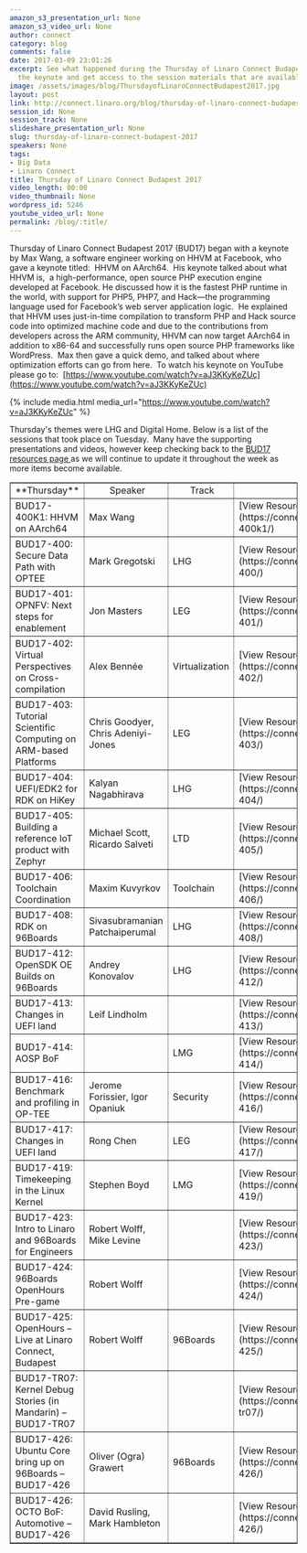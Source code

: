 ```yaml
---
amazon_s3_presentation_url: None
amazon_s3_video_url: None
author: connect
category: blog
comments: false
date: 2017-03-09 23:01:26
excerpt: See what happened during the Thursday of Linaro Connect Budapest 2017.  Watch
  the keynote and get access to the session materials that are available.
image: /assets/images/blog/ThursdayofLinaroConnectBudapest2017.jpg
layout: post
link: http://connect.linaro.org/blog/thursday-of-linaro-connect-budapest-2017/
session_id: None
session_track: None
slideshare_presentation_url: None
slug: thursday-of-linaro-connect-budapest-2017
speakers: None
tags:
- Big Data
- Linaro Connect
title: Thursday of Linaro Connect Budapest 2017
video_length: 00:00
video_thumbnail: None
wordpress_id: 5246
youtube_video_url: None
permalink: /blog/:title/
---
```


Thursday of Linaro Connect Budapest 2017 (BUD17) began with a keynote by Max Wang, a software engineer working on HHVM at Facebook, who gave a keynote titled:  HHVM on AArch64.  His keynote talked about what HHVM is,  a high-performance, open source PHP execution engine developed at Facebook. He discussed how it is the fastest PHP runtime in the world, with support for PHP5, PHP7, and Hack—the programming language used for Facebook’s web server application logic.  He explained that HHVM uses just-in-time compilation to transform PHP and Hack source code into optimized machine code and due to the contributions from developers across the ARM community, HHVM can now target AArch64 in addition to x86-64 and successfully runs open source PHP frameworks like WordPress.  Max then gave a quick demo, and talked about where optimization efforts can go from here.  To watch his keynote on YouTube please go to:  [https://www.youtube.com/watch?v=aJ3KKyKeZUc](https://www.youtube.com/watch?v=aJ3KKyKeZUc)

{% include media.html media_url="https://www.youtube.com/watch?v=aJ3KKyKeZUc" %}

Thursday's themes were LHG and Digital Home. Below is a list of the sessions that took place on Tuesday.  Many have the supporting presentations and videos, however keep checking back to the [BUD17 resources page ](/resources/)as we will continue to update it throughout the week as more items become available.

<table cellpadding="0" cellspacing="0" border="1" dir="ltr" markdown="1">

<tbody >
<tr >

<td data-sheets-value="{"1":2,"2":"Thursday"}" style="text-align: center;" markdown="1">
**Thursday**
</td>

<td data-sheets-value="{"1":0}" style="text-align: center;" data-sheets-formula="=SessionTracker!R[17]C[7]" markdown="1">
 Speaker
</td>

<td data-sheets-value="{"1":0}" style="text-align: center;" data-sheets-formula="=SessionTracker!R[17]C[2]" markdown="1">
 Track
</td>

<td >
</td>
</tr>
<tr >

<td data-sheets-value="{"1":2,"2":"BUD17-400K1: HHVM on AArch64 - BUD17-400K1"}" data-sheets-formula="=SessionTracker!R[17]C[0] &": "&SessionTracker!R[17]C[6]" markdown="1">
BUD17-400K1: HHVM on AArch64
</td>

<td data-sheets-value="{"1":2,"2":"Max Wang"}" data-sheets-formula="=SessionTracker!R[17]C[7]" markdown="1">
Max Wang
</td>

<td data-sheets-value="{"1":0}" data-sheets-formula="=SessionTracker!R[17]C[2]" markdown="1">

</td>

<td data-sheets-value="{"1":2,"2":"View Resources"}" data-sheets-formula="=HYPERLINK(SessionTracker!R[17]C[11], "View Resources")" markdown="1">
[View Resources](https://connect.linaro.org/resources/bud17/bud17-400k1/)
</td>
</tr>
<tr >

<td data-sheets-value="{"1":2,"2":"BUD17-400: Secure Data Path with OPTEE - BUD17-400"}" data-sheets-formula="=SessionTracker!R[18]C[0] &": "&SessionTracker!R[18]C[6]" markdown="1">
BUD17-400: Secure Data Path with OPTEE
</td>

<td data-sheets-value="{"1":2,"2":"Mark Gregotski"}" data-sheets-formula="=SessionTracker!R[18]C[7]" markdown="1">
Mark Gregotski
</td>

<td data-sheets-value="{"1":2,"2":"LHG"}" data-sheets-formula="=SessionTracker!R[18]C[2]" markdown="1">
LHG
</td>

<td data-sheets-value="{"1":2,"2":"View Resources"}" data-sheets-formula="=HYPERLINK(SessionTracker!R[18]C[11], "View Resources")" markdown="1">
[View Resources](https://connect.linaro.org/resources/bud17/bud17-400/)
</td>
</tr>
<tr >

<td data-sheets-value="{"1":2,"2":"BUD17-401: OPNFV: Next steps for enablement - BUD17-401"}" data-sheets-formula="=SessionTracker!R[18]C[0] &": "&SessionTracker!R[18]C[6]" markdown="1">
BUD17-401: OPNFV: Next steps for enablement
</td>

<td data-sheets-value="{"1":2,"2":"Jon Masters"}" data-sheets-formula="=SessionTracker!R[18]C[7]" markdown="1">
Jon Masters
</td>

<td data-sheets-value="{"1":2,"2":"LEG"}" data-sheets-formula="=SessionTracker!R[18]C[2]" markdown="1">
LEG
</td>

<td data-sheets-value="{"1":2,"2":"View Resources"}" data-sheets-formula="=HYPERLINK(SessionTracker!R[18]C[11], "View Resources")" markdown="1">
[View Resources](https://connect.linaro.org/resources/bud17/bud17-401/)
</td>
</tr>
<tr >

<td data-sheets-value="{"1":2,"2":"BUD17-402: Virtual Perspectives on Cross-compilation - BUD17-402"}" data-sheets-formula="=SessionTracker!R[18]C[0] &": "&SessionTracker!R[18]C[6]" markdown="1">
BUD17-402: Virtual Perspectives on Cross-compilation
</td>

<td data-sheets-value="{"1":2,"2":"Alex Benn\u00e9e"}" data-sheets-formula="=SessionTracker!R[18]C[7]" markdown="1">
Alex Bennée
</td>

<td data-sheets-value="{"1":2,"2":"Virtualization"}" data-sheets-formula="=SessionTracker!R[18]C[2]" markdown="1">
Virtualization
</td>

<td data-sheets-value="{"1":2,"2":"View Resources"}" data-sheets-formula="=HYPERLINK(SessionTracker!R[18]C[11], "View Resources")" markdown="1">
[View Resources](https://connect.linaro.org/resources/bud17/bud17-402/)
</td>
</tr>
<tr >

<td data-sheets-value="{"1":2,"2":"BUD17-403: Tutorial Scientific Computing on ARM-based Platforms - BUD17-403"}" data-sheets-formula="=SessionTracker!R[18]C[0] &": "&SessionTracker!R[18]C[6]" markdown="1">
BUD17-403: Tutorial Scientific Computing on ARM-based Platforms
</td>

<td data-sheets-value="{"1":2,"2":"Chris Goodyer, Chris Adeniyi-Jones"}" data-sheets-formula="=SessionTracker!R[18]C[7]" markdown="1">
Chris Goodyer, Chris Adeniyi-Jones
</td>

<td data-sheets-value="{"1":2,"2":"LEG"}" data-sheets-formula="=SessionTracker!R[18]C[2]" markdown="1">
LEG
</td>

<td data-sheets-value="{"1":2,"2":"View Resources"}" data-sheets-formula="=HYPERLINK(SessionTracker!R[18]C[11], "View Resources")" markdown="1">
[View Resources](https://connect.linaro.org/resources/bud17/bud17-403/)
</td>
</tr>
<tr >

<td data-sheets-value="{"1":2,"2":"BUD17-404: UEFI/EDK2 for RDK on HiKey - BUD17-404"}" data-sheets-formula="=SessionTracker!R[18]C[0] &": "&SessionTracker!R[18]C[6]" markdown="1">
BUD17-404: UEFI/EDK2 for RDK on HiKey
</td>

<td data-sheets-value="{"1":2,"2":"Kalyan Nagabhirava"}" data-sheets-formula="=SessionTracker!R[18]C[7]" markdown="1">
Kalyan Nagabhirava
</td>

<td data-sheets-value="{"1":2,"2":"LHG"}" data-sheets-formula="=SessionTracker!R[18]C[2]" markdown="1">
LHG
</td>

<td data-sheets-value="{"1":2,"2":"View Resources"}" data-sheets-formula="=HYPERLINK(SessionTracker!R[18]C[11], "View Resources")" markdown="1">
[View Resources](https://connect.linaro.org/resources/bud17/bud17-404/)
</td>
</tr>
<tr >

<td data-sheets-value="{"1":2,"2":"BUD17-405: Building a reference IoT product with Zephyr - BUD17-405"}" data-sheets-formula="=SessionTracker!R[18]C[0] &": "&SessionTracker!R[18]C[6]" markdown="1">
BUD17-405: Building a reference IoT product with Zephyr
</td>

<td data-sheets-value="{"1":2,"2":"Michael Scott, Ricardo Salveti"}" data-sheets-formula="=SessionTracker!R[18]C[7]" markdown="1">
Michael Scott, Ricardo Salveti
</td>

<td data-sheets-value="{"1":2,"2":"LTD"}" data-sheets-formula="=SessionTracker!R[18]C[2]" markdown="1">
LTD
</td>

<td data-sheets-value="{"1":2,"2":"View Resources"}" data-sheets-formula="=HYPERLINK(SessionTracker!R[18]C[11], "View Resources")" markdown="1">
[View Resources](https://connect.linaro.org/resources/bud17/bud17-405/)
</td>
</tr>
<tr >

<td data-sheets-value="{"1":2,"2":"BUD17-406: Toolchain Coordination - BUD17-406"}" data-sheets-formula="=SessionTracker!R[18]C[0] &": "&SessionTracker!R[18]C[6]" markdown="1">
BUD17-406: Toolchain Coordination
</td>

<td data-sheets-value="{"1":2,"2":"Maxim Kuvyrkov"}" data-sheets-formula="=SessionTracker!R[18]C[7]" markdown="1">
Maxim Kuvyrkov
</td>

<td data-sheets-value="{"1":2,"2":"Toolchain"}" data-sheets-formula="=SessionTracker!R[18]C[2]" markdown="1">
Toolchain
</td>

<td data-sheets-value="{"1":2,"2":"View Resources"}" data-sheets-formula="=HYPERLINK(SessionTracker!R[18]C[11], "View Resources")" markdown="1">
[View Resources](https://connect.linaro.org/resources/bud17/bud17-406/)
</td>
</tr>
<tr >

<td data-sheets-value="{"1":2,"2":"BUD17-408: RDK on 96Boards - BUD17-408"}" data-sheets-formula="=SessionTracker!R[19]C[0] &": "&SessionTracker!R[19]C[6]" markdown="1">
BUD17-408: RDK on 96Boards
</td>

<td data-sheets-value="{"1":2,"2":"Sivasubramanian Patchaiperumal"}" data-sheets-formula="=SessionTracker!R[19]C[7]" markdown="1">
Sivasubramanian Patchaiperumal
</td>

<td data-sheets-value="{"1":2,"2":"LHG"}" data-sheets-formula="=SessionTracker!R[19]C[2]" markdown="1">
LHG
</td>

<td data-sheets-value="{"1":2,"2":"View Resources"}" data-sheets-formula="=HYPERLINK(SessionTracker!R[19]C[11], "View Resources")" markdown="1">
[View Resources](https://connect.linaro.org/resources/bud17/bud17-408/)
</td>
</tr>
<tr >

<td data-sheets-value="{"1":2,"2":"BUD17-412: OpenSDK OE Builds on 96Boards - BUD17-412"}" data-sheets-formula="=SessionTracker!R[22]C[0] &": "&SessionTracker!R[22]C[6]" markdown="1">
BUD17-412: OpenSDK OE Builds on 96Boards
</td>

<td data-sheets-value="{"1":2,"2":"Andrey Konovalov"}" data-sheets-formula="=SessionTracker!R[22]C[7]" markdown="1">
Andrey Konovalov
</td>

<td data-sheets-value="{"1":2,"2":"LHG"}" data-sheets-formula="=SessionTracker!R[22]C[2]" markdown="1">
LHG
</td>

<td data-sheets-value="{"1":2,"2":"View Resources"}" data-sheets-formula="=HYPERLINK(SessionTracker!R[22]C[11], "View Resources")" markdown="1">
[View Resources](https://connect.linaro.org/resources/bud17/bud17-412/)
</td>
</tr>
<tr >

<td data-sheets-value="{"1":2,"2":"BUD17-413: Changes in UEFI land - BUD17-413"}" data-sheets-formula="=SessionTracker!R[22]C[0] &": "&SessionTracker!R[22]C[6]" markdown="1">
BUD17-413: Changes in UEFI land
</td>

<td data-sheets-value="{"1":2,"2":"Leif Lindholm"}" data-sheets-formula="=SessionTracker!R[22]C[7]" markdown="1">
Leif Lindholm
</td>

<td data-sheets-value="{"1":0}" data-sheets-formula="=SessionTracker!R[22]C[2]" markdown="1">

</td>

<td data-sheets-value="{"1":2,"2":"View Resources"}" data-sheets-formula="=HYPERLINK(SessionTracker!R[22]C[11], "View Resources")" markdown="1">
[View Resources](https://connect.linaro.org/resources/bud17/bud17-413/)
</td>
</tr>
<tr >

<td data-sheets-value="{"1":2,"2":"BUD17-414: AOSP BoF - BUD17-414"}" data-sheets-formula="=SessionTracker!R[22]C[0] &": "&SessionTracker!R[22]C[6]" markdown="1">
BUD17-414: AOSP BoF
</td>

<td data-sheets-value="{"1":0}" data-sheets-formula="=SessionTracker!R[22]C[7]" markdown="1">

</td>

<td data-sheets-value="{"1":2,"2":"LMG"}" data-sheets-formula="=SessionTracker!R[22]C[2]" markdown="1">
LMG
</td>

<td data-sheets-value="{"1":2,"2":"View Resources"}" data-sheets-formula="=HYPERLINK(SessionTracker!R[22]C[11], "View Resources")" markdown="1">
[View Resources](https://connect.linaro.org/resources/bud17/bud17-414/)
</td>
</tr>
<tr >

<td data-sheets-value="{"1":2,"2":"BUD17-416: Benchmark and profiling in OP-TEE - BUD17-416"}" data-sheets-formula="=SessionTracker!R[22]C[0] &": "&SessionTracker!R[22]C[6]" markdown="1">
BUD17-416: Benchmark and profiling in OP-TEE
</td>

<td data-sheets-value="{"1":2,"2":"Jerome Forissier, Igor Opaniuk"}" data-sheets-formula="=SessionTracker!R[22]C[7]" markdown="1">
Jerome Forissier, Igor Opaniuk
</td>

<td data-sheets-value="{"1":2,"2":"Security"}" data-sheets-formula="=SessionTracker!R[22]C[2]" markdown="1">
Security
</td>

<td data-sheets-value="{"1":2,"2":"View Resources"}" data-sheets-formula="=HYPERLINK(SessionTracker!R[22]C[11], "View Resources")" markdown="1">
[View Resources](https://connect.linaro.org/resources/bud17/bud17-416/)
</td>
</tr>
<tr >

<td data-sheets-value="{"1":2,"2":"BUD17-417: Changes in UEFI land - BUD17-417"}" data-sheets-formula="=SessionTracker!R[22]C[0] &": "&SessionTracker!R[22]C[6]" markdown="1">
BUD17-417: Changes in UEFI land
</td>

<td data-sheets-value="{"1":2,"2":"Rong Chen"}" data-sheets-formula="=SessionTracker!R[22]C[7]" markdown="1">
Rong Chen
</td>

<td data-sheets-value="{"1":2,"2":"LEG"}" data-sheets-formula="=SessionTracker!R[22]C[2]" markdown="1">
LEG
</td>

<td data-sheets-value="{"1":2,"2":"View Resources"}" data-sheets-formula="=HYPERLINK(SessionTracker!R[22]C[11], "View Resources")" markdown="1">
[View Resources](https://connect.linaro.org/resources/bud17/bud17-417/)
</td>
</tr>
<tr >

<td data-sheets-value="{"1":2,"2":"BUD17-419: Timekeeping in the Linux Kernel - BUD17-419"}" data-sheets-formula="=SessionTracker!R[22]C[0] &": "&SessionTracker!R[22]C[6]" markdown="1">
BUD17-419: Timekeeping in the Linux Kernel
</td>

<td data-sheets-value="{"1":2,"2":"Stephen Boyd"}" data-sheets-formula="=SessionTracker!R[22]C[7]" markdown="1">
Stephen Boyd
</td>

<td data-sheets-value="{"1":2,"2":"LMG"}" data-sheets-formula="=SessionTracker!R[22]C[2]" markdown="1">
LMG
</td>

<td data-sheets-value="{"1":2,"2":"View Resources"}" data-sheets-formula="=HYPERLINK(SessionTracker!R[22]C[11], "View Resources")" markdown="1">
[View Resources](https://connect.linaro.org/resources/bud17/bud17-419/)
</td>
</tr>
<tr >

<td data-sheets-value="{"1":2,"2":"BUD17-423: Intro to Linaro and 96Boards for Engineers\n - BUD17-423"}" data-sheets-formula="=SessionTracker!R[24]C[0] &": "&SessionTracker!R[24]C[6]" markdown="1">
BUD17-423: Intro to Linaro and 96Boards for Engineers
</td>

<td data-sheets-value="{"1":2,"2":"Robert Wolff, Mike Levine"}" data-sheets-formula="=SessionTracker!R[24]C[7]" markdown="1">
Robert Wolff, Mike Levine
</td>

<td data-sheets-value="{"1":0}" data-sheets-formula="=SessionTracker!R[24]C[2]" markdown="1">

</td>

<td data-sheets-value="{"1":2,"2":"View Resources"}" data-sheets-formula="=HYPERLINK(SessionTracker!R[24]C[11], "View Resources")" markdown="1">
[View Resources](https://connect.linaro.org/resources/bud17/bud17-423/)
</td>
</tr>
<tr >

<td data-sheets-value="{"1":2,"2":"BUD17-424: 96Boards OpenHours Pre-game - BUD17-424"}" data-sheets-formula="=SessionTracker!R[24]C[0] &": "&SessionTracker!R[24]C[6]" markdown="1">
BUD17-424: 96Boards OpenHours Pre-game
</td>

<td data-sheets-value="{"1":2,"2":"Robert Wolff"}" data-sheets-formula="=SessionTracker!R[24]C[7]" markdown="1">
Robert Wolff
</td>

<td data-sheets-value="{"1":0}" data-sheets-formula="=SessionTracker!R[24]C[2]" markdown="1">

</td>

<td data-sheets-value="{"1":2,"2":"View Resources"}" data-sheets-formula="=HYPERLINK(SessionTracker!R[24]C[11], "View Resources")" markdown="1">
[View Resources](https://connect.linaro.org/resources/bud17/bud17-424/)
</td>
</tr>
<tr >

<td data-sheets-value="{"1":2,"2":"BUD17-425: OpenHours - Live at Linaro Connect, Budapest - BUD17-425"}" data-sheets-formula="=SessionTracker!R[24]C[0] &": "&SessionTracker!R[24]C[6]" markdown="1">
BUD17-425: OpenHours – Live at Linaro Connect, Budapest
</td>

<td data-sheets-value="{"1":2,"2":"Robert Wolff"}" data-sheets-formula="=SessionTracker!R[24]C[7]" markdown="1">
Robert Wolff
</td>

<td data-sheets-value="{"1":2,"2":"96Boards"}" data-sheets-formula="=SessionTracker!R[24]C[2]" markdown="1">
96Boards
</td>

<td data-sheets-value="{"1":2,"2":"View Resources"}" data-sheets-formula="=HYPERLINK(SessionTracker!R[24]C[11], "View Resources")" markdown="1">
[View Resources](https://connect.linaro.org/resources/bud17/bud17-425/)
</td>
</tr>
<tr >

<td data-sheets-value="{"1":2,"2":"BUD17-TR07: Kernel Debug Stories (in Mandarin) - BUD17-TR07"}" data-sheets-formula="=SessionTracker!R[24]C[0] &": "&SessionTracker!R[24]C[6]" markdown="1">
BUD17-TR07: Kernel Debug Stories (in Mandarin) – BUD17-TR07
</td>

<td data-sheets-value="{"1":0}" data-sheets-formula="=SessionTracker!R[24]C[7]" markdown="1">

</td>

<td data-sheets-value="{"1":0}" data-sheets-formula="=SessionTracker!R[24]C[2]" markdown="1">

</td>

<td data-sheets-value="{"1":2,"2":"View Resources"}" data-sheets-formula="=HYPERLINK(SessionTracker!R[24]C[11], "View Resources")" markdown="1">
[View Resources](https://connect.linaro.org/resources/bud17/bud17-tr07/)
</td>
</tr>
<tr >

<td data-sheets-value="{"1":2,"2":"BUD17-426: Ubuntu Core bring up on 96Boards - BUD17-426"}" data-sheets-formula="=SessionTracker!R[24]C[0] &": "&SessionTracker!R[24]C[6]" markdown="1">
BUD17-426: Ubuntu Core bring up on 96Boards – BUD17-426
</td>

<td data-sheets-value="{"1":2,"2":" Oliver (Ogra) Grawert"}" data-sheets-formula="=SessionTracker!R[24]C[7]" markdown="1">
Oliver (Ogra) Grawert
</td>

<td data-sheets-value="{"1":2,"2":"96Boards"}" data-sheets-formula="=SessionTracker!R[24]C[2]" markdown="1">
96Boards
</td>

<td data-sheets-value="{"1":2,"2":"View Resources"}" data-sheets-formula="=HYPERLINK(SessionTracker!R[24]C[11], "View Resources")" markdown="1">
[View Resources](https://connect.linaro.org/resources/bud17/bud17-426/)
</td>
</tr>
<tr >

<td data-sheets-value="{"1":2,"2":"BUD17-426: OCTO BoF: Automotive - BUD17-426"}" data-sheets-formula="=SessionTracker!R[25]C[0] &": "&SessionTracker!R[25]C[6]" markdown="1">
BUD17-426: OCTO BoF: Automotive – BUD17-426
</td>

<td data-sheets-value="{"1":2,"2":"David Rusling, Mark Hambleton"}" data-sheets-formula="=SessionTracker!R[25]C[7]" markdown="1">
David Rusling, Mark Hambleton
</td>

<td data-sheets-value="{"1":0}" data-sheets-formula="=SessionTracker!R[25]C[2]" markdown="1">

</td>

<td data-sheets-value="{"1":2,"2":"View Resources"}" data-sheets-formula="=HYPERLINK(SessionTracker!R[25]C[11], "View Resources")" markdown="1">
[View Resources](https://connect.linaro.org/resources/bud17/bud17-426/)
</td>
</tr>
</tbody>
</table>